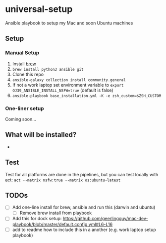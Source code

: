 # universal-setup

Ansible playbook to setup my Mac and soon Ubuntu machines

## Setup

### Manual Setup

1. Install [brew](https://brew.sh/)
2. `brew install python3 ansible git`
3. Clone this repo
4. `ansible-galaxy collection install community.general`
5. If not a work laptop set environment variable to `export OJ39_ANSIBLE_INSTALL_NSFW=true` (default is false)
6. `ansible-playbook base_installation.yml -K -e zsh_custom=$ZSH_CUSTOM`

### One-liner setup

Coming soon…

## What will be installed?

-

## Test

Test for all platforms are done in the pipelines, but you can test locally with act:
`act --matrix nsfw:true --matrix os:ubuntu-latest`

## TODOs

- [ ] Add one-line install for brew, ansible and run this (darwin and ubuntu)
  - [ ] Remove brew install from playbook
- [ ] Add this for dock setup: <https://github.com/geerlingguy/mac-dev-playbook/blob/master/default.config.yml#L6-L16>
- [ ] add to readme how to include this in a another (e.g. work laptop setup playbook)
